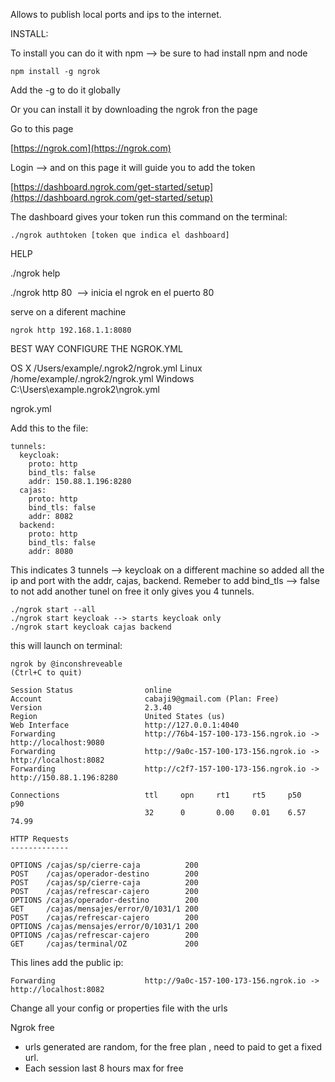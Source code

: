 

Allows to publish local ports and ips to the internet.

INSTALL:

To install you can do it with npm --> be sure to had install npm and node

```
npm install -g ngrok
```

Add the -g to do it globally


Or you can install it by downloading the ngrok fron the page

Go to this page 

[https://ngrok.com](https://ngrok.com) 

Login --> and on this page it will guide you to add the token

[https://dashboard.ngrok.com/get-started/setup](https://dashboard.ngrok.com/get-started/setup) 

The dashboard gives your token run this command on the terminal:

```
./ngrok authtoken [token que indica el dashboard]
```



HELP

./ngrok help



./ngrok http 80  --> inicia el ngrok en el puerto 80

serve on a diferent machine

```
ngrok http 192.168.1.1:8080
```


BEST WAY CONFIGURE THE NGROK.YML

OS X
/Users/example/.ngrok2/ngrok.yml
Linux
/home/example/.ngrok2/ngrok.yml
Windows
C:\Users\example\.ngrok2\ngrok.yml


ngrok.yml

Add this to the file:

```
tunnels:
  keycloak:
    proto: http
    bind_tls: false
    addr: 150.88.1.196:8280
  cajas:
    proto: http
    bind_tls: false
    addr: 8082
  backend:
    proto: http
    bind_tls: false
    addr: 8080
```

This indicates 3 tunnels --> keycloak on a different machine so added all the ip and port with the addr, cajas, backend.
Remeber to add bind_tls --> false to not add another tunel on free it only gives you 4 tunnels.

```
./ngrok start --all
./ngrok start keycloak --> starts keycloak only
./ngrok start keycloak cajas backend
```

this will launch on terminal:

```
ngrok by @inconshreveable                                                                                                                                                     (Ctrl+C to quit)
                                                                                                                                                                                              
Session Status                online                                                                                                                                                          
Account                       cabaji9@gmail.com (Plan: Free)                                                                                                                                  
Version                       2.3.40                                                                                                                                                          
Region                        United States (us)                                                                                                                                              
Web Interface                 http://127.0.0.1:4040                                                                                                                                           
Forwarding                    http://76b4-157-100-173-156.ngrok.io -> http://localhost:9080                                                                                                   
Forwarding                    http://9a0c-157-100-173-156.ngrok.io -> http://localhost:8082                                                                                                   
Forwarding                    http://c2f7-157-100-173-156.ngrok.io -> http://150.88.1.196:8280                                                                                                
                                                                                                                                                                                              
Connections                   ttl     opn     rt1     rt5     p50     p90                                                                                                                     
                              32      0       0.00    0.01    6.57    74.99                                                                                                                   
                                                                                                                                                                                              
HTTP Requests                                                                                                                                                                                 
-------------                                                                                                                                                                                 
                                                                                                                                                                                              
OPTIONS /cajas/sp/cierre-caja          200                                                                                                                                                    
POST    /cajas/operador-destino        200                                                                                                                                                    
POST    /cajas/sp/cierre-caja          200                                                                                                                                                    
POST    /cajas/refrescar-cajero        200                                                                                                                                                    
OPTIONS /cajas/operador-destino        200                                                                                                                                                    
GET     /cajas/mensajes/error/0/1031/1 200                                                                                                                                                    
POST    /cajas/refrescar-cajero        200                                                                                                                                                    
OPTIONS /cajas/mensajes/error/0/1031/1 200                                                                                                                                                    
OPTIONS /cajas/refrescar-cajero        200                                                                                                                                                    
GET     /cajas/terminal/OZ             200
```


This lines add the public ip:

```
Forwarding                    http://9a0c-157-100-173-156.ngrok.io -> http://localhost:8082              
```

Change all your config or properties file with the urls


Ngrok free 
- urls generated are random, for the free plan , need to paid to get a fixed url.
- Each session last 8 hours max for free